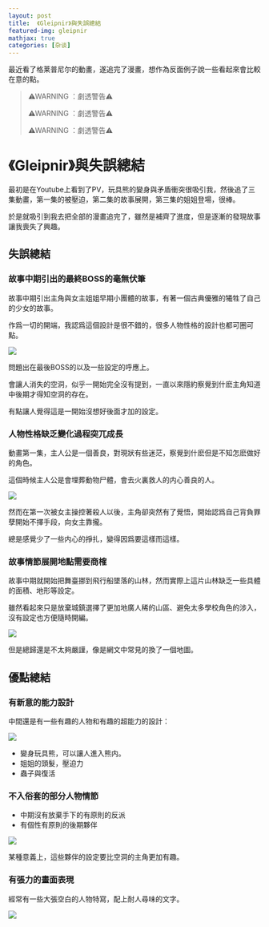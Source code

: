 ```yaml
---
layout: post
title:  《Gleipnir》與失誤總結
featured-img: gleipnir
mathjax: true
categories: [杂谈]
---
```


最近看了格莱普尼尔的動畫，遂追完了漫畫，想作為反面例子說一些看起來會比較在意的點。


<!--more-->

> ⚠WARNING ：劇透警告⚠
>
> ⚠WARNING ：劇透警告⚠
>
> ⚠WARNING ：劇透警告⚠


# 《Gleipnir》與失誤總結


最初是在Youtube上看到了PV，玩具熊的變身與矛盾衝突很吸引我，然後追了三集動畫，第一集的被壓迫，第二集的故事展開，第三集的姐姐登場，很棒。

於是就吸引到我去把全部的漫畫追完了，雖然是補齊了進度，但是逐漸的發現故事讓我喪失了興趣。


## 失誤總結


### 故事中期引出的最終BOSS的毫無伏筆

故事中期引出主角與女主姐姐早期小團體的故事，有著一個古典優雅的犧牲了自己的少女的故事。

作爲一切的開端，我認爲這個設計是很不錯的，很多人物性格的設計也都可圈可點。


![](https://lh3.googleusercontent.com/rbpc6FDOkNHJek9idPnAGoXTLTcyNcFlxn7byIFDvEj2xPlbvofPF5XmDf_2upNAB6aFouZiHOchErMSWvcc_ZguCOkW5usFEki8N_Y0amRfTK3dF-7Q9NdIOw9HygDyPN-R9bjYhHgTe6RO_If4SVUOQPcL4tlxWlgyz4X0FleqiS8JNclIzWvG5j9p6jkut6V50dCzSd2pR_o1wRNqjPWkHybtHR-EcFV-MGKi2jsR5yO0sQFHJIOPwKPWDU7xZM7B8eUHOAioRZ-csO6PqjVEcCvWd_JvEKQaw0hqZwXJ_uVnwLHgK_v75sr8sD0FQCsLPhNIY_EdlyKAZemPtJTvuNxkUko0xzQm0okwWkc7wjHZuOAkQyQHMjh_GDgy1zPiBZBKMwSm85J0066Ah_wMGwuiF7NFwcF4-xCYVi7O2e4Bo3CRrdOsdHfVd-uqMrXHtbWDW_PpSRW2qclge_qtrOCDYP2uOnhN8uiF6L7QTw5hLvcUJcTIaNoj-WIQ1Gvd0RThPtye4n1g_iwg-B91X4i5YO7WObXiRozdyo4hTLHjcyI2BzfIcPdyrNKR2xyjbd78f54x3c0TEh6rChbfLsaGHGrEVCRhx8nG40E0_oYO9b99jzzgMm7sqfiuI82BCkiUPM9WIZA65Z0n7rrxdyBZCa6zjUdWdH-OljPgU7Hshwid9lY1mc_T3xxRvyGzrhxC3i9ah69DtPszQBYSxbWK-7RxN21hqh3MG7lLvYVTOGIUONE=w1845-h1112-no)

問題出在最後BOSS的以及一些設定的呼應上。

會讓人消失的空洞，似乎一開始完全沒有提到，一直以來隱約察覺到什麽主角知道中後期才得知空洞的存在。

有點讓人覺得這是一開始沒想好後面才加的設定。


### 人物性格缺乏變化過程突兀成長

動畫第一集，主人公是一個善良，對現狀有些迷茫，察覺到什麽但是不知怎麽做好的角色。

這個時候主人公是會埋葬動物尸體，會去火裏救人的内心善良的人。

![](https://lh3.googleusercontent.com/WsAFhGaMTh-UAVsyBbc4YC7Il8ZP5j5W1j8UzqxkebeWUGTkSRx7xC5g6AET1TKF4deS3e96TqIU6-XjOgFUmMn1x1rn8gP2XRYx6y1jvnbDwDlxo7fFfc5dHa0jNETcVURhRz3TsRp9e-xqWfYE3RCrw970p8lzx1jzKhvwOwdQegQKBzfGBgrMQTq2qTpUzopLFJBTvn2IutaPR9-Sa1vSuNkkURwar7uvuIRxw4HSRfWdgyXyJ7GusuapzP1uaRW6VV2JYFPPWH1vCH0MgoIlM8ohv4fR1myJedRgSh-AqlAMdNYXmz8ivAO40DeYju10laU1TPZvTh7GkoLrjb-gejpJmmA2S-vSJNYytj-OtwwclxD48KLmtaP9gTds5GnloE0GlQTbHrEGLTBNCPyC1-jDiynPhicdz_xbK01ngWUkc0rXX9GM925T_8AaK7xyBl74dEpRDKl8VCDixwajlGL0ZGz8d8MBrUu6QLmvkWXZopqqiEnB6sgMe37qZGXrYc-sTObz_CReqkaoJbaSKQ0iiOkI3JKlpYJ5LRh-QykiFdnAbnCcZJbiWwgsJv72g4MHPIrehFWAIURUbTtqbhgNJjXuyteOeCu2EuUeU0XZ0kvxhT1d5INY49Ep03Muopg11AnNcuYquEjVGworDdrTL3-JR-Y3sEOY6BWGSEQrV6DmLHiA1P2VPNscPioOS7EQkUXkOmFzeRLvuuyfbTjMUN-meVarDkg2z4Y0vE9Yut4uuYg=w1669-h985-no)

然而在第一次被女主操控著殺人以後，主角卻突然有了覺悟，開始認爲自己背負罪孽開始不擇手段，向女主靠攏。

總是感覺少了一些内心的掙扎，變得因爲要這樣而這樣。


### 故事情節展開地點需要商榷

故事中期就開始把舞臺挪到飛行船墜落的山林，然而實際上這片山林缺乏一些具體的面積、地形等設定。

雖然看起來只是放棄城鎮選擇了更加地廣人稀的山區、避免太多學校角色的涉入，沒有設定也方便隨時開編。


![](https://lh3.googleusercontent.com/p9Wc086ndd2vo9y18IDv1mhixO8gV9WFmMJL9LOFev_Apxl2xSSPYGtOpm0iqEH-FN7g9OENs-0JDcbFBwEsL-b9hyTQ-EyzMpkr8mhzK1zznd4J6uUwYe13itNYi8Hx9iWr_KrJqRxZh91mLod2SqsVHFucQ1mEmgwbrO2ildzCeY-5O_6mCNTMPvaJ0xQ4N5y95r571lhciIPGVVzczNoOkHk_ZCQtndkGdzdIJOSgRif-mrb9V8eeU9SxUYElj7B_9W7-vSL4o-NqBe79rn5hd7wv16gMxoai1JwlAi_5vEzk-gcNjGfAJHaQLHW7LPTKyZ7u911Zip9Kp-9sYkzd03o-HVt3Bi7eqi1UKjcUJpjkH3UOxr7qrMHQZE-N-aWhqGKCSbSVPP7BX9uwsVDrUj9HkoXt7WAIgBjTfleNoPstDNkfi3x_2JV8CtyOLfV9-MyB4xcZkeAHPeeGxYP5CWZKBiVQSGmm9Ay5KmnanW6EJf_rC_AZrgJJ2BmbuHmQZ2EfT979O5GWFVLjGScLi601ddZhG8nHZywGpOawqM8GZM1R6Gy3cHl-4aGT3Vsi8pB2EVJJOXWWCLgVPNlKs6FxeDY0ccCFRT7ZINul4EDK9sRCUgqXyf1j-Yz93aKEAk07uVNi4UZcctE2t0A6lzR043yyrdQi2H-QDsA6y6BCD5q9dV7JMHSs3TJfRZi2_45IldsOOsDM1h4hhHRpxdMFc_GRX5FuH551NQmTLEBdbYkLlSc=w931-h894-no)

但是總歸還是不太夠嚴謹，像是網文中常見的換了一個地圖。


## 優點總結


### 有新意的能力設計

中間還是有一些有趣的人物和有趣的超能力的設計：

![](https://lh3.googleusercontent.com/ouh4PAP04mfth8_Hxoht7seSQRBV017GMjSSGVymPwTzC9Mz-H20OzcMqPxRGwqC6-3CnSUWTlsdkOG-z_TuxIhUys6yjtGKyOc9RqQdbb3K9jIiDvGyd4yNk7PBjU48bmGvmaglfubjZ460L_lOMui5jl6OcmgNlepkqvhCICaPkN-D3exIcMfvmQ8W6WGNSMEM_1x0F37_i5D9tyL36mzStvd--v3bTABSmo6u5h04M6NlyURNmVkYiZCYLpGtVP7XWJVuccGdYqOH2EwguKlTYq26pwH3ZdVKhSB2zFhge7dZPZtsngFqq5pNSmt5S405h0Euyv4p3P8eOVMr3c59j8-JeS-0U_gqOYiHT7y3c_OoG9zY9652BXTmJzLaEIIjVGDoSXRwlfZZeynUQshaYZw4_hBCMVgCwdfbE0P3huV8xCTTdWAq--JfafdUzRYzK73DgDDMUWSMV3nU68YeCcI150bw_zxNRRno8fvm5AVCoYjWihmmjdNI_LxpqaZNjEZTzoCuSXd5dv53ZbWJRAzqvPhpMc8yEnaNP58bJ3dFMlwH4rRja_8V-Wro1-TkApMP7M0764YC5j9I2mvYxPfqYKxQFB7vZcq40o_1wN9YHy0YysePD4AIIyCB5Q5ZVAdfh5Xf8B3enqPwjJtgZYnX4zCaZQFwfwFTi7bptA7OXdKg45c09BrUrhuhWDsW7ZCe0ZlGTmYPQkuT_q3fQGUnZATfusmKrFUTPPi-XKZMK3XZkXo=w1071-h908-no)

+ 變身玩具熊，可以讓人進入熊内。
+ 姐姐的頭髮，壓迫力
+ 蟲子與復活


### 不入俗套的部分人物情節

+ 中期沒有放棄手下的有原則的反派
+ 有個性有原則的後期夥伴

![](https://lh3.googleusercontent.com/PrQ_vW01lNP6its-PmMsEuBgbOdFsBju3N6OTrKzFpnFAjeuvnp3nS4AXew29x-oYKREFpMnMGH6sM-kHO-gAdhgBVUyDCNYapCO48_ic0Mw9ylxN4J1BgIIMZr62Ifbahx_7iVltu2I7-7RIKl0K2io_k_MGB1p8O8X3eO9_asgPwV_11KQyFerGsq3FY5attzEwhZZ9SrLGo-j6GBWpNkoRolanPUEpx3ycYWeprZPwzuHY3-sQcyR3Ea_vyHj7-aYEXbbBhozUYG5hzI2heZL0otIQoCq9tyyx4JEbaswWkHKca8Lf4ydU_gx2N4CpIQ6un5cNbVM5zYbwKJbiUi7mEyLEI9JV6H6Ww18nYlWWcvMu1WWl6zMreYEsRvJ8eMxG6pGO3MSgfEY8UmOzXdwFJAUJhGSnoWFV0ud9-n6XBjAiuksVRPEwcPb4elf6GnK_6_3FwHT0zSQfk3T9BnDJNxLFQdDTVK9-UjfrE-SzxjjrOs1gAogNgBkF0MReakZvNcxyLMZTjYNfeacb3lsbTtzmNHeg96JNKSzRWabj44dip6UceQ7TP3pA9ZbNUNAwdd4DQKC3Ur0yGowmPWKDmj2iLfEl7vlNGCcDh1epf3TES8kB4Kq8YteS-ms8ad1HU93S3cqDum0zgWSXdLLsggqoMtouRdjRqa0DKX9gu4SClrnki6lzvLoQ8l3GPoy-1DqjzVGfsQP27ouJHbtNmwYQGYDtBQzFjniBNYBB6HGvwvx2wo=w669-h917-no)

某種意義上，這些夥伴的設定要比空洞的主角更加有趣。


### 有張力的畫面表現

經常有一些大張空白的人物特寫，配上耐人尋味的文字。

![](https://lh3.googleusercontent.com/BUFMmk1dHX2PQD8WjXCxvDqHLWOfv-_eysKSGQzL0dLS7aMp7YfGMilu17GV98eAf6MkLtO9SvozCwU382FCpIMRIpmfKrdxjZ18hMGcve1bZZn4XriADtEILQJV6bloqGi00X3NQYvlBA3A3WfOb2Cd3Hjsmjd4ptYGluCiey2adoMG4USo_8xdCY85O0nnk74HDg6wXNUnSZrju99o1cvH96Yf9hzArMcecX7PFcsmK7W9yCMaHMWHY55rie_-D5ktUE8Qg7aBfCablVg6WLNTCZSlBZJSqeMvCQ3qpiQUth0o5MdLbaHjzcl24EYnTRMn4F8DQTfzJfS1EcYP2oke5j_B9DYKPDz-usqN-GG9RMNsjXS3C1NKJL2LDL19F-jkCkj5yiPt5x7fBxxWqVHEtubuHvWZr9u9de47mxoVFZl6bZh2FNs4epggur_glU2h5U92buTYTly9goADNGec8-a2z-Y32e5Q48_62Jsyqh7vsOZJvyeimd9M3djQpUf2nqMC8acpWQELa6Po6ui-NQ3W0HpOcyj0DcI9cG6SJ0uXCNTCMQKCFFxUnzlB37vMQDdJt_uYdBW6joSp-Xq0BnvmrDmfc9UIFFLIh1bLAL9YhBpRqkSGqEAWWqRvvv9f9zyozT_KlGzY915SX6lS1kChGLK3rmhMrJAnZDkHP_LijfCDodvhRPLGQxK-d0F0Yw8VXJp9Ey7rbg6Khr2ireMqFzikjYuZHgiptTNsSzFu6GYjFB8=w1203-h761-no)

